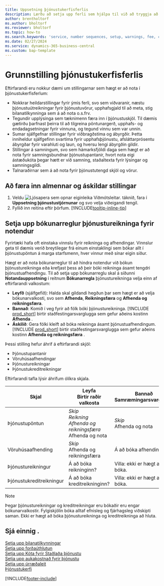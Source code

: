 ```yaml
---
title: Uppsetning þjónustukerfisferlis
description: Lærðu að setja upp ferli sem hjálpa til við að tryggja að viðskiptamenn séu ánægðir með þjónustu þína.
author: brentholtorf
ms.author: bholtorf
ms.reviewer: bholtorf
ms.topic: how-to
ms.search.keywords: 'service, number sequences, setup, warnings, fee, contracts, warranties'
ms.date: 02/27/2024
ms.service: dynamics-365-business-central
ms.custom: bap-template
---
```


# Grunnstilling þjónustukerfisferlis

Eftirfarandi eru nokkur dæmi um stillingarnar sem hægt er að nota í þjónustukerfisferlum:  
  
* Nokkrar heildarstillingar fyrir ýmis ferli, svo sem viðvaranir, næstu þjónustuútreikningar fyrir þjónustuvörur, upphafsgjald til að meta, stig bilanatilkynninga sem á að nota o.s.frv.  
* Tegundir upplýsinga sem tæknimenn færa inn í þjónustuskjöl. Til dæmis gætirðu þarfnast þeirra til að tilgreina pöntunargerð, upphafs- og endadagsetningar fyrir vinnuna, og tegund vinnu sem var unnin.  
* Sumar sjálfgefnar stillingar fyrir viðbragðstíma og ábyrgðir. Þetta inniheldur sjálfgefinn svartíma fyrir upphafsþjónustu, afsláttarprósentu ábyrgðar fyrir varahluti og laun, og hversu lengi ábyrgðin gildir.  
* Stillingar á samningum, svo sem hámarksfjöldi daga sem hægt er að nota fyrir samningsbundnar þjónustupantanir, hvort nota eigi ástæðukóta þegar hætt er við samning, staðaltexta fyrir lýsingar og samningsgildi.  
* Talnaraðirnar sem á að nota fyrir þjónustutengd skjöl og vörur.  

## Að færa inn almennar og áskildar stillingar

1. Veldu ![Ljósapera sem opnar eiginleika Viðmótsleitar.](media/ui-search/search_small.png "Segðu mér hvað þú vilt gera") táknið, fara í **Uppsetning þjónustustjórnunar** og svo velja viðeigandi tengil.
2. Fyllið inn reitina eftir þörfum. [!INCLUDE[tooltip-inline-tip](includes/tooltip-inline-tip_md.md)]  

## Setja upp bókunarreglur þjónustureikninga fyrir notendur

Fyrirtæki hafa oft einstaka vinnslu fyrir reikninga og afhendingar. Vinnslur geta til dæmis verið breytilegar frá einum einstaklingi sem bókar allt í þjónustupöntun á marga starfsmenn, hver vinnur með sínar eigin síður.

Hægt er að nota bókunarreglur til að hindra notendur við bókun þjónustureikninga eða krefjast þess að þeir bóki reikninga ásamt tengdri þjónustuafhendingu. Til að setja upp bókunarreglu skal á síðunni **Notandauppsetning** í reitnum **Bókunarregla** þjónustureikninga velja einn af eftirfarandi valkostum:

* **Leyfð** (sjálfgefið): Halda skal gildandi hegðun þar sem hægt er að velja bókunarvalkosti, svo sem **Afhenda**, **Reikningsfæra** og **Afhenda og reikningsfæra**.
* **Bannað**: Komið í veg fyrir að fólk bóki þjónustureikninga. [!INCLUDE [prod_short](includes/prod_short.md)] birtir staðfestingarsvarglugga sem gefur aðeins kostinn **Afhenda** .
* **Áskilið**: Gera fólki kleift að bóka reikninga ásamt þjónustuafhendingum. [!INCLUDE [prod_short](includes/prod_short.md)] birtir staðfestingarsvarglugga sem gefur aðeins kostinn **Afhenda og reikningsfæra** .

Þessi stilling hefur áhrif á eftirfarandi skjöl:

* Þjónustupantanir
* Vöruhúsaafhendingar
* Þjónustureikningar
* Þjónustukreditreikningar

Eftirfarandi tafla lýsir áhrifum ólíkra skjala.

|Skjal  |Leyfa<br>Birtir raðir valkosta   |Bannað<br>Samræmingarsvargluggi  |Áskilið<br>Staðfestingarsvargluggi  |
|---------|---------|---------|---------|
|Þjónustupöntun     | *Skip<br>*Reikning<br>* Afhenda og reikningsfæra<br>* Afhenda og nota         |*Skip<br>* Afhenda og nota  |Á að bóka afhendinguna og reikninginn?         |
|Vöruhúsaafhending     |*Skip<br>* Afhenda og reikningsfæra         |Á að bóka afhendinguna?         | Á að bóka afhendinguna og reikninginn?        |
|Þjónustureikningur     | Á að bóka reikninginn?         | Villa: ekki er hægt að bóka.       |Á að bóka reikninginn?         |
|Þjónustukreditreikningur     | Á að bóka kreditreikninginn?         | Villa: ekki er hægt að bóka.        |Á að bóka kreditreikninginn?         |

> [!NOTE]
> Þegar þjónustureikningar og kreditreikningar eru bókaðir eru engar bókunarvalkostir. Fylgiskjölin bóka alltaf efnisleg og fjárhagsleg viðskipti saman. Ekki er hægt að bóka þjónustureikninga og kreditreikninga að hluta.

## Sjá einnig .  

[Setja upp bilanatilkynningar](service-how-setup-fault-reporting.md)  
[Setja upp forðaúthlutun](service-how-setup-resource-allocation.md)  
[Setja upp Kóta fyrir Staðlaða þjónustu](service-how-setup-service-coding.md)  
[Setja upp aukakostnað fyrir þjónustu](service-how-setup-service-costs-pricing.md)  
[Setja upp úrræðaleit](service-how-setup-troubleshooting.md)  
[Þjónustukerfi](service-service.md)  


[!INCLUDE[footer-include](includes/footer-banner.md)]

